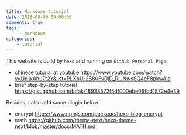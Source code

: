 ```yaml
---
title: Markdown tutorial
date: 2018-08-06 09:00:00
comments: true
tags:
     - markdown
categories: 
    - tutorial
---
```

This website is build by ```hexo``` and running on ```Github Personal Page```.
* chinese tutorial at youtube https://www.youtube.com/watch?v=Ud1xAhu7t2Y&list=PLXbU-2B80FvDjD_RiuNwsSQ4eF8pkwAIa
* brief step-by-step tutorial https://gist.github.com/btfak/18938572f5df000ebe06fbd1872e4e39

Besides, I also add some plugin below:  
* encrypt https://www.npmjs.com/package/hexo-blog-encrypt
* math https://github.com/theme-next/hexo-theme-next/blob/master/docs/MATH.md